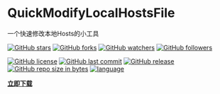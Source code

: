 # QuickModifyLocalHostsFile
一个快速修改本地Hosts的小工具



[![GitHub stars](https://img.shields.io/github/stars/itning/QuickModifyLocalHostsFile.svg?style=social&label=Stars)]()
[![GitHub forks](https://img.shields.io/github/forks/itning/QuickModifyLocalHostsFile.svg?style=social&label=Fork)]()
[![GitHub watchers](https://img.shields.io/github/watchers/itning/QuickModifyLocalHostsFile.svg?style=social&label=Watch)]()
[![GitHub followers](https://img.shields.io/github/followers/itning.svg?style=social&label=Follow)]()

[![GitHub license](https://img.shields.io/github/license/itning/QuickModifyLocalHostsFile.svg)](https://github.com/itning/QuickModifyLocalHostsFile/blob/master/LICENSE)
[![GitHub last commit](https://img.shields.io/github/last-commit/itning/QuickModifyLocalHostsFile.svg)]()
[![GitHub release](https://img.shields.io/github/release/itning/QuickModifyLocalHostsFile.svg)](https://github.com/itning/QuickModifyLocalHostsFile/releases)
[![GitHub repo size in bytes](https://img.shields.io/github/repo-size/itning/QuickModifyLocalHostsFile.svg)]()
[![language](https://img.shields.io/badge/language-C%23-orange.svg)]()



[**立即下载**](https://github.com/itning/QuickModifyLocalHostsFile/releases)